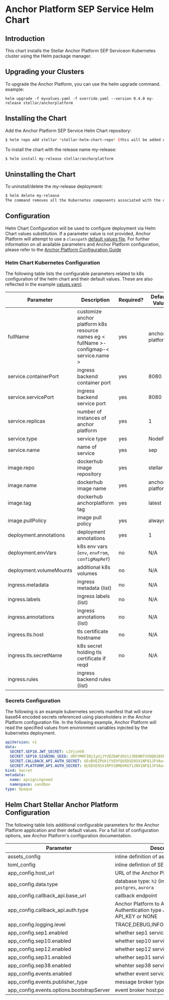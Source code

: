 # Anchor Platform SEP Service Helm Chart

## Introduction

This chart installs the Stellar Anchor Platform SEP Serviceon Kubernetes cluster using the Helm package manager.
## Upgrading your Clusters

To upgrade the Anchor Platform, you can use the helm upgrade command. example:
```
helm upgrade -f myvalues.yaml -f override.yaml --version 0.4.0 my-release stellar/anchorplatform
```
## Installing the Chart

Add the Anchor Platform SEP Service Helm Chart repository:
```sh
$ helm repo add stellar *stellar-helm-chart-repo* (this will be added once available)
```
To install the chart with the release name my-release:
```sh
$ helm install my-release stellar/anchorplatform
```
## Uninstalling the Chart

To uninstall/delete the my-release deployment:

```sh
$ helm delete my-release
The command removes all the Kubernetes components associated with the operator and deletes the release.
```

## Configuration

Helm Chart Configuration will be used to configure deployment via Helm Chart values substitution.  If a parameter value is not provided, Anchor Platform will attempt to use a `classpath` [default values file](../../platform/src/main/resources/anchor-config-defaults.yaml).  For further information on all available parameters and Anchor Platform configuration, please refer to the [Anchor Platform Configuration Guide](../../docs/00%20-%20Stellar%20Anchor%20Platform.md)

### Helm Chart Kubernetes Configuration
The following table lists the configurable parameters related to k8s configuration of the helm chart and their default values.
These are also reflected in the example [values.yaml](./values.yaml).

| Parameter               | Description                                                                              | Required?  | Default Value   | 
|-------------------------|------------------------------------------------------------------------------------------|---|-----------------|
| fullName                | customize anchor platform k8s resource names  eg < fullName >-configmap-< service.name > |  yes  | anchor-platform |
| service.containerPort   | ingress backend container port                                                           | yes  | 8080            |
| service.servicePort     | ingress backend service port                                                             | yes  | 8080            |
| service.replicas        | number of instances of anchor platform                                                   | yes  | 1               |
| service.type            | service type                                                                             | yes  | NodePort        |
| service.name            | name of service                                                                          | yes   | sep             |
| image.repo              | dockerhub image repository                                                               | yes  | stellar         |
| image.name              | dockerhub image name                                                                     | yes  | anchor-platform |
| image.tag               | dockerhub anchorplatform tag                                                             | yes | latest          |
| image.pullPolicy        | image pull policy                                                                        | yes | always          |
| deployment.annotations  | deployment annotations                                                                   | yes  | 1               |
| deployment.envVars      | k8s env vars (`env`, `envFrom`, `configMapRef`)                                          | no  | N/A             |
| deployment.volumeMounts | additional k8s volumes                                                                   | no  | N/A             |
| ingress.metadata        | ingress metadata (list)                                                                  | no  | N/A             |
| ingress.labels          | ingress labels (list)                                                                    | no | N/A             |
| ingress.annotations     | ingress annotations (list)                                                               | no  | N/A             |
| ingress.tls.host        | tls certificate hostname                                                                 | no  | N/A             |
| ingress.tls.secretName  | k8s secret holding tls certificate if reqd                                               | no  | N/A             |
| ingress.rules           | ingress backend rules (list)                                                             |   |                 |

### Secrets Configuration
The following is an example kubernetes secrets manifest that will store base64 encoded secrets referenced using placeholders in the Anchor Platform configuration file.
In the following example, Anchor Platform will read the specified values from environment variables injected by the kubernetes deployment.

```yaml
apiVersion: v1
data:
  SECRET.SEP10.JWT_SECRET: c2VjcmV0
  SECRET.SEP10.SIGNING_SEED: U0FYM0FINjIyUjJYVDZEWFdXU1JJRENNTVVDQ01BVEJaNVU2WEtKV0RPN00yRUpVQkZDM0FXNVg=
  SECRET.CALLBACK_API.AUTH_SECRET: UExBVEZPUk1fVE9fQU5DSE9SX1NFQ1JFVAo=
  SECRET.PLATFORM_API.AUTH_SECRET: QU5DSE9SX1RPX1BMQVRGT1JNX1NFQ1JFVAo=
kind: Secret
metadata:
  name: apsigningseed
  namespace: sandbox
type: Opaque
```

## Helm Chart Stellar Anchor Platform Configuration
The following table lists additional configurable parameters for the Anchor Platform application 
and their default values. For a full list of configuration options, see Anchor Platform's configuration documentation.

| Parameter                                              | Description                                                                      | Default Value         |
|--------------------------------------------------------|----------------------------------------------------------------------------------|-----------------------|
| assets_config                                          | inline definition of assets file                                |                       |
| toml_config                                            | inline defintion of SEP1 stellar toml file                                       |                       |
| app_config.host_url                                    | URL of the Anchor Platform SEP Service                                           | http://localhost:8080 |
| app_config.data.type                                   | database type: `h2` (in-memory), `sqlite`, `postgres`, `aurora` | h2                    |
| app_config.callback_api.base_url                                  | callback endpoint         | localhost:8081        |
| app_config.callback_api.auth.type                                 | Anchor Platform to Anchor Backend Authentication type JWT_TOKEN, API_KEY or NONE | NONE                  |
| app_config.logging.level                            | TRACE,DEBUG,INFO,WARN,ERROR,FATAL                                                | INFO                  |
| app_config.sep1.enabled                                | whether sep1 service is enabled                                                     | false                 |
| app_config.sep10.enabled                               | whether sep10 service is enabled                                                    | false                 |
| app_config.sep12.enabled                               | whether sep12 service is enabled                                                 | false                 |
| app_config.sep31.enabled                               | whether sep31 service is enabled                                                    | false                 |
| app_config.sep38.enabled                               | whehter sep38 service is enabled                                                    | false                 |
| app_config.events.enabled                                        | whether event service is enabled                                               | false                 |
| app_config.events.publisher_type                                         | message broker type: kafka or sqs  | kafka                 |
| app_config.events.options.bootstrapServer              | event broker host:port                                                           | localhost:29092       |

